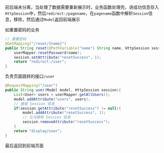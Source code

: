前后端未分离，当处理了数据需要重新展示时，业务函数处理完，讲成功信息存入`HttpSession`中，然后`redirect:/pagename`，在`pagename`函数中解析`Session`信息，移除，然后通过`Model`返回前端展示

如重置密码的业务

```java
// 重置密码
@GetMapping("/reset/{name}")
public String reset(@PathVariable("name") String name, HttpSession session){
    userMapper.resetPassword(name);
    session.setAttribute("resetSuccess", 1);
    return "redirect:/user";
}
```

负责页面跳转的接口`/user`

```java
@RequestMapping("/user")
public String user(Model model, HttpSession session){
    List<User> users = userMapper.getAllUsers();
    model.addAttribute("users", users);
    // 接收 Session 信息
    if(session.getAttribute("resetSuccess") != null){
        model.addAttribute("resetSuccess", 1);
        // 立马移除 Session 信息
        session.removeAttribute("resetSuccess");
    }
    return "display/user";
}
```

最后返回到前端页面
